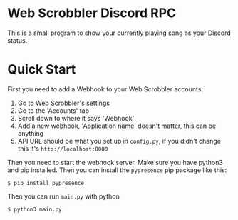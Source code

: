 # Web Scrobbler Discord RPC

This is a small program to show your currently playing song as your Discord status.

# Quick Start

First you need to add a Webhook to your Web Scrobbler accounts:
 1. Go to Web Scrobbler's settings
 2. Go to the 'Accounts' tab
 3. Scroll down to where it says 'Webhook'
 4. Add a new webhook, 'Application name' doesn't matter, this can be anything
 6. API URL should be what you set up in `config.py`, if you didn't change this it's `http://localhost:8080`

Then you need to start the webhook server. Make sure you have python3 and pip installed.
Then you can install the `pypresence` pip package like this:
```console
$ pip install pypresence
```

Then you can run `main.py` with python
```console
$ python3 main.py
```